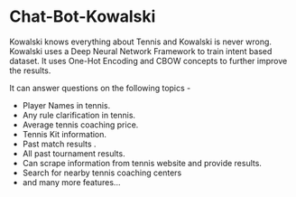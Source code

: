 # Chat-Bot-Kowalski

Kowalski knows everything about Tennis and Kowalski is never wrong. Kowalski uses a Deep Neural Network Framework to train intent based dataset. It uses One-Hot Encoding and CBOW concepts to further improve the results. 

It can answer questions on the following topics -
* Player Names in tennis.
* Any rule clarification in tennis.
* Average tennis coaching price.
* Tennis Kit information.
* Past match results .
* All past tournament results.
* Can scrape information from tennis website and provide results.
* Search for nearby tennis coaching centers
* and many more features...
